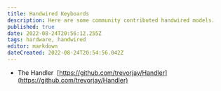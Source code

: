 ```yaml
---
title: Handwired Keyboards
description: Here are some community contributed handwired models.
published: true
date: 2022-08-24T20:56:12.255Z
tags: hardware, handwired
editor: markdown
dateCreated: 2022-08-24T20:54:56.042Z
---
```


-   The Handler  [https://github.com/trevorjay/Handler](https://github.com/trevorjay/Handler)